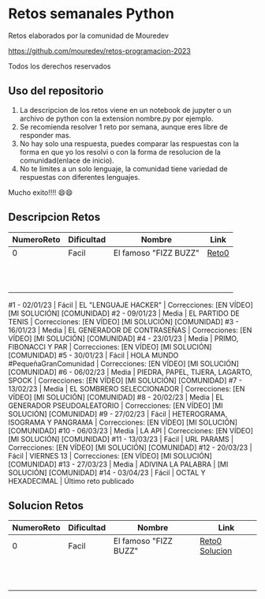 # Retos semanales Python

Retos elaborados por la comunidad de Mouredev

https://github.com/mouredev/retos-programacion-2023

Todos los derechos reservados

## Uso del repositorio

1. La descripcion de los retos viene en un notebook de jupyter o un archivo de python con la extension nombre.py por ejemplo.
2. Se recomienda resolver 1 reto por semana, aunque eres libre de responder mas.
3. No hay solo una respuesta, puedes comparar las respuestas con la forma en que yo los resolvi o con la forma de resolucion de la comunidad(enlace de inicio).
4. No te limites a un solo lenguaje, la comunidad tiene variedad de respuestas con diferentes lenguajes.

Mucho exito!!!! 😄😄


## Descripcion Retos

|NumeroReto|Dificultad|Nombre|Link|
|----------|----------|------|------|
|0|Facil|El famoso "FIZZ BUZZ"|[Reto0](./retos/0_10.ipynb)|
|||||
|||||
|||||
|||||
|||||
|||||
|||||
|||||
|||||
|||||
|||||

#1 - 02/01/23 | Fácil | EL "LENGUAJE HACKER" | Correcciones: [EN VÍDEO] [MI SOLUCIÓN] [COMUNIDAD]
#2 - 09/01/23 | Media | EL PARTIDO DE TENIS | Correcciones: [EN VÍDEO] [MI SOLUCIÓN] [COMUNIDAD]
#3 - 16/01/23 | Media | EL GENERADOR DE CONTRASEÑAS | Correcciones: [EN VÍDEO] [MI SOLUCIÓN] [COMUNIDAD]
#4 - 23/01/23 | Media | PRIMO, FIBONACCI Y PAR | Correcciones: [EN VÍDEO] [MI SOLUCIÓN] [COMUNIDAD]
#5 - 30/01/23 | Fácil | HOLA MUNDO #PequeñaGranComunidad | Correcciones: [EN VÍDEO] [MI SOLUCIÓN] [COMUNIDAD]
#6 - 06/02/23 | Media | PIEDRA, PAPEL, TIJERA, LAGARTO, SPOCK | Correcciones: [EN VÍDEO] [MI SOLUCIÓN] [COMUNIDAD]
#7 - 13/02/23 | Media | EL SOMBRERO SELECCIONADOR | Correcciones: [EN VÍDEO] [MI SOLUCIÓN] [COMUNIDAD]
#8 - 20/02/23 | Media | EL GENERADOR PSEUDOALEATORIO | Correcciones: [EN VÍDEO] [MI SOLUCIÓN] [COMUNIDAD]
#9 - 27/02/23 | Fácil | HETEROGRAMA, ISOGRAMA Y PANGRAMA | Correcciones: [EN VÍDEO] [MI SOLUCIÓN] [COMUNIDAD]
#10 - 06/03/23 | Media | LA API | Correcciones: [EN VÍDEO] [MI SOLUCIÓN] [COMUNIDAD]
#11 - 13/03/23 | Fácil | URL PARAMS | Correcciones: [EN VÍDEO] [MI SOLUCIÓN] [COMUNIDAD]
#12 - 20/03/23 | Fácil | VIERNES 13 | Correcciones: [EN VÍDEO] [MI SOLUCIÓN] [COMUNIDAD]
#13 - 27/03/23 | Media | ADIVINA LA PALABRA | [MI SOLUCIÓN] [COMUNIDAD]
#14 - 03/04/23 | Fácil | OCTAL Y HEXADECIMAL | Último reto publicado

## Solucion Retos

|NumeroReto|Dificultad|Nombre|Link|
|----------|----------|------|------|
|0|Facil|El famoso "FIZZ BUZZ"|[Reto0 Solucion](./soluciones/Reto0.py)|
|||||
|||||
|||||
|||||
|||||
|||||
|||||
|||||
|||||
|||||
|||||
